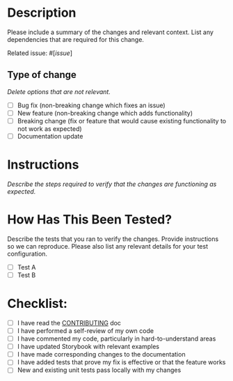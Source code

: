 # Description

Please include a summary of the changes and relevant context. List any dependencies that are required for this change.

Related issue: #[*issue*]

## Type of change

*Delete options that are not relevant.*

- [ ] Bug fix (non-breaking change which fixes an issue)
- [ ] New feature (non-breaking change which adds functionality)
- [ ] Breaking change (fix or feature that would cause existing functionality to not work as expected)
- [ ] Documentation update

# Instructions

*Describe the steps required to verify that the changes are functioning as expected.*

# How Has This Been Tested?

Describe the tests that you ran to verify the changes. Provide instructions so we can reproduce. Please also list any relevant details for your test configuration.

- [ ] Test A
- [ ] Test B

# Checklist:

- [ ] I have read the [CONTRIBUTING](../CONTRIBUTING.md) doc
- [ ] I have performed a self-review of my own code
- [ ] I have commented my code, particularly in hard-to-understand areas
- [ ] I have updated Storybook with relevant examples
- [ ] I have made corresponding changes to the documentation
- [ ] I have added tests that prove my fix is effective or that the feature works
- [ ] New and existing unit tests pass locally with my changes
